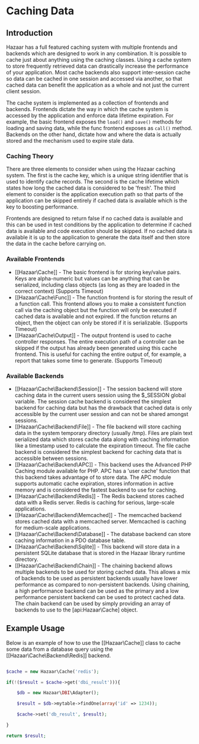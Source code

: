 ﻿# Caching Data

## Introduction

Hazaar has a full featured caching system with multiple frontends and backends which are designed to work in any combination. It is possible to cache just about anything using the caching classes. Using a cache system to store frequently retrieved data can drastically increase the performance of your application. Most cache backends also support inter-session cache so data can be cached in one session and accessed via another, so that cached data can benefit the application as a whole and not just the current client session.

The cache system is implemented as a collection of frontends and backends. Frontends dictate the way in which the cache system is accessed by the application and enforce data lifetime expiration. For example, the basic frontend exposes the `load()` and `save()` methods for loading and saving data, while the func frontend exposes as `call()` method. Backends on the other hand, dictate how and where the data is actually stored and the mechanism used to expire stale data.

### Caching Theory

There are three elements to consider when using the Hazaar caching system. The first is the cache key, which is a unique string identifier that is used to identify cache records. The second is the cache lifetime which states how long the cached data is considered to be 'fresh'. The third element to consider is the application execution path so that parts of the application can be skipped entirely if cached data is available which is the key to boosting performance.

Frontends are designed to return false if no cached data is available and this can be used in test conditions by the application to determine if cached data is available and code execution should be skipped. If no cached data is available it is up to the application to generate the data itself and then store the data in the cache before carrying on.

### Available Frontends

* [[Hazaar\Cache]] - The basic frontend is for storing key/value pairs. Keys are alpha-numeric but values can be anything that can be serialized, including class objects (as long as they are loaded in the correct context) (Supports Timeout)
* [[Hazaar\Cache\Func]] - The function frontend is for storing the result of a function call. This frontend allows you to make a consistent function call via the caching object but the function will only be executed if cached data is available and not expired. If the function returns an object, then the object can only be stored if it is serializable. (Supports Timeout)
* [[Hazaar\Cache\Output]] - The output frontend is used to cache controller responses. The entire execution path of a controller can be skipped if the output has already been generated using this cache frontend. This is useful for caching the entire output of, for example, a report that takes some time to generate. (Supports Timeout)

### Available Backends

* [[Hazaar\Cache\Backend\Session]] - The session backend will store caching data in the current users session using the $_SESSION global variable. The session cache backend is considered the simplest backend for caching data but has the drawback that cached data is only accessible by the current user session and can not be shared amongst sessions.
* [[Hazaar\Cache\Backend\File]] - The file backend will store caching data in the system temporary directory (usually /tmp). Files are plain text serialized data which stores cache data along with caching information like a timestamp used to calculate the expiration timeout. The file cache backend is considered the simplest backend for caching data that is accessible between sessions.
* [[Hazaar\Cache\Backend\APC]] - This backend uses the Advanced PHP Caching module available for PHP. APC has a 'user cache' function that this backend takes advantage of to store data. The APC module supports automatic cache expiration, stores information in active memory and is considered the fastest backend to use for caching.
* [[Hazaar\Cache\Backend\Redis]] - The Redis backend stores cached data with a Redis server. Redis is caching for serious, large-scale applications.
* [[Hazaar\Cache\Backend\Memcached]] - The memcached backend stores cached data with a memcached server. Memcached is caching for medium-scale applications.
* [[Hazaar\Cache\Backend\Database]] - The database backend can store caching information in a PDO database table.
* [[Hazaar\Cache\Backend\Sqlite]] - This backend will store data in a persistent SQLite database that is stored in the Hazaar library runtime directory.
* [[Hazaar\Cache\Backend\Chain]] - The chaining backend allows multiple backends to be used for storing cached data. This allows a mix of backends to be used as persistent backends usually have lower performance as compared to non-persistent backends. Using chaining, a high performance backend can be used as the primary and a low performance persistent backend can be used to protect cached data. The chain backend can be used by simply providing an array of backends to use to the [api:Hazaar\Cache] object.

## Example Usage

Below is an example of how to use the [[Hazaar\Cache]] class to cache some data from a database query using the [[Hazaar\Cache\Backend\Redis]] backend.

```php

$cache = new Hazaar\Cache('redis');

if(!($result = $cache->get('dbi_result'))){

    $db = new Hazaar\DBI\Adapter();

    $result = $db->mytable->findOne(array('id' => 1234));

    $cache->set('db_result', $result);

}

return $result;
```